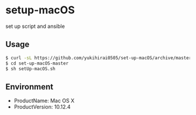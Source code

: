 # setup-macOS
set up script and ansible

## Usage

```bash
$ curl -sL https://github.com/yukihirai0505/set-up-macOS/archive/master.tar.gz | tar xvz "*"
$ cd set-up-macOS-master
$ sh setUp-macOS.sh
```
## Environment

- ProductName:	Mac OS X
- ProductVersion:	10.12.4

